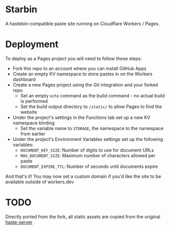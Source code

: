 # Starbin

A hastebin-compatible paste site running on Cloudflare Workers / Pages.

# Deployment

To deploy as a Pages project you will need to follow these steps:

- Fork this repo to an account where you can install GitHub Apps
- Create an empty KV namespace to store pastes in on the Workers dashboard
- Create a new Pages project using the Git integration and your forked repo
  - Set an empty ``echo`` command as the build command - no actual build is performed
  - Set the build output directory to ``/static/`` to allow Pages to find the website
- Under the project's settings in the Functions tab set up a new KV namespace binding
  - Set the variable name to ``STORAGE``, the namespace to the namespace from earlier
- Under the project's Environment Variables settings set up the following variables:
  - ``DOCUMENT_KEY_SIZE``: Number of digits to use for document URLs
  - ``MAX_DOCUMENT_SIZE``: Maximum number of characters allowed per paste
  - ``DOCUMENT_EXPIRE_TTL``: Number of seconds until documents expire

And that's it! You may now set a custom domain if you'd like the site to be available outside of workers.dev

# TODO

Directly ported from the fork, all static assets are copied from the original [haste-server](https://github.com/seejohnrun/haste-server)
